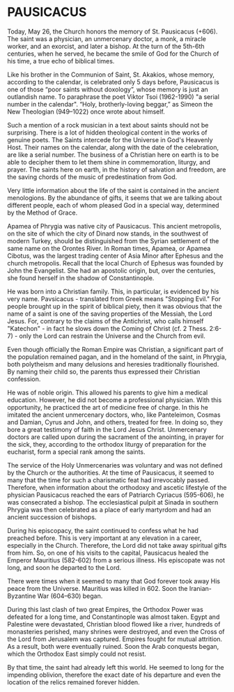 # PAUSICACUS

Today, May 26, the Church honors the memory of St. Pausicacus (+606). The saint was a physician, an unmercenary doctor, a monk, a miracle worker, and an exorcist, and later a bishop. At the turn of the 5th-6th centuries, when he served, he became the smile of God for the Church of his time, a true echo of biblical times.

Like his brother in the Communion of Saint, St. Akakios, whose memory, according to the calendar, is celebrated only 5 days before, Pausicacus is one of those “poor saints without doxology”, whose memory is just an outlandish name. To paraphrase the poet Viktor Tsoi (1962-1990) "a serial number in the calendar". “Holy, brotherly-loving beggar,” as Simeon the New Theologian (949–1022) once wrote about himself.

Such a mention of a rock musician in a text about saints should not be surprising. There is a lot of hidden theological content in the works of genuine poets. The Saints intercede for the Universe in God's Heavenly Host. Their names on the calendar, along with the date of the celebration, are like a serial number. The business of a Christian here on earth is to be able to decipher them to let them shine in commemoration, liturgy, and prayer. The saints here on earth, in the history of salvation and freedom, are the saving chords of the music of predestination from God.

Very little information about the life of the saint is contained in the ancient menologions. By the abundance of gifts, it seems that we are talking about different people, each of whom pleased God in a special way, determined by the Method of Grace.

Apamea of Phrygia was native city of Pausicacus. This ancient metropolis, on the site of which the city of Dinard now stands, in the southwest of modern Turkey, should be distinguished from the Syrian settlement of the same name on the Orontes River. In Roman times, Apamea, or Apamea Cibotus, was the largest trading center of Asia Minor after Ephesus and the church metropolis. Recall that the local Church of Ephesus was founded by John the Evangelist. She had an apostolic origin, but, over the centuries, she found herself in the shadow of Constantinople.

He was born into a Christian family. This, in particular, is evidenced by his very name. Pavsicacus - translated from Greek means "Stopping Evil." For people brought up in the spirit of biblical piety, then it was obvious that the name of a saint is one of the saving properties of the Messiah, the Lord Jesus. For, contrary to the claims of the Antichrist, who calls himself "Katechon" - in fact he slows down the Coming of Christ (cf. 2 Thess. 2:6-7) - only the Lord can restrain the Universe and the Church from evil.

Even though officially the Roman Empire was Christian, a significant part of the population remained pagan, and in the homeland of the saint, in Phrygia, both polytheism and many delusions and heresies traditionally flourished. By naming their child so, the parents thus expressed their Christian confession.

He was of noble origin. This allowed his parents to give him a medical education. However, he did not become a professional physician. With this opportunity, he practiced the art of medicine free of charge. In this he imitated the ancient unmercenary doctors, who, like Panteleimon, Cosmas and Damian, Cyrus and John, and others, treated for free. In doing so, they bore a great testimony of faith in the Lord Jesus Christ. Unmercenary doctors are called upon during the sacrament of the anointing, in prayer for the sick, they, according to the orthodox liturgy of preparation for the eucharist, form a special rank among the saints.

The service of the Holy Unmercenaries was voluntary and was not defined by the Church or the authorities. At the time of Pausicacus, it seemed to many that the time for such a charismatic feat had irrevocably passed. Therefore, when information about the orthodoxy and ascetic lifestyle of the physician Pausicacus reached the ears of Patriarch Cyriacus (595-606), he was consecrated a bishop. The ecclesiastical pulpit at Sinada in southern Phrygia was then celebrated as a place of early martyrdom and had an ancient succession of bishops.

During his episcopacy, the saint continued to confess what he had preached before. This is very important at any elevation in a career, especially in the Church. Therefore, the Lord did not take away spiritual gifts from him. So, on one of his visits to the capital, Pausicacus healed the Emperor Mauritius (582-602) from a serious illness. His episcopate was not long, and soon he departed to the Lord.

There were times when it seemed to many that God forever took away His peace from the Universe. Mauritius was killed in 602. Soon the Iranian-Byzantine War (604–630) began.

During this last clash of two great Empires, the Orthodox Power was defeated for a long time, and Constantinople was almost taken. Egypt and Palestine were devastated, Christian blood flowed like a river, hundreds of monasteries perished, many shrines were destroyed, and even the Cross of the Lord from Jerusalem was captured. Empires fought for mutual attrition. As a result, both were eventually ruined. Soon the Arab conquests began, which the Orthodox East simply could not resist.

By that time, the saint had already left this world. He seemed to long for the impending oblivion, therefore the exact date of his departure and even the location of the relics remained forever hidden.
